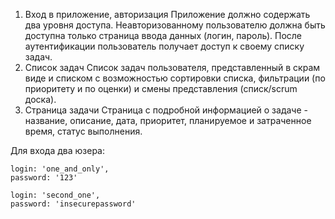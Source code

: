 1. Вход в приложение, авторизация
Приложение должно содержать два уровня доступа. Неавторизованному пользователю
должна быть доступна только страница ввода данных (логин, пароль). После
аутентификации пользователь получает доступ к своему списку задач.
2. Список задач
Список задач пользователя, представленный в скрам виде и списком с возможностью
сортировки списка, фильтрации (по приоритету и по оценки) и смены представления
(списк/scrum доска).
3. Страница задачи
Страница с подробной информацией о задаче - название, описание, дата, приоритет,
планируемое и затраченное время, статус выполнения.

Для входа два юзера:
    
    login: 'one_and_only',
    password: '123'

    login: 'second_one',
    password: 'insecurepassword'

